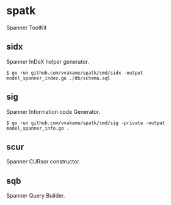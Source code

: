 # spatk

Spanner ToolKit

## sidx

Spanner InDeX helper generator.

```shell
$ go run github.com/vvakame/spatk/cmd/sidx -output model_spanner_index.go ./db/schema.sql
```

## sig

Spanner Information code Generator.

```shell
$ go run github.com/vvakame/spatk/cmd/sig -private -output model_spanner_info.go .
```

## scur

Spanner CURsor constructor.

## sqb

Spanner Query Builder.
